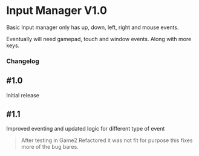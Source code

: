 # Input Manager V1.0

Basic Input manager only has up, down, left, right and mouse events.

Eventually will need gamepad, touch and window events. Along with more keys.

### Changelog

\#1.0
---
Initial release

\#1.1
---
Improved eventing and updated logic for different type of event
> After testing in Game2 Refactored it was not fit for purpose this fixes more of the bug bares.